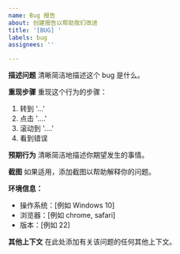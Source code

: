 ```yaml
---
name: Bug 报告
about: 创建报告以帮助我们改进
title: '[BUG] '
labels: bug
assignees: ''

---
```


**描述问题**
清晰简洁地描述这个 bug 是什么。

**重现步骤**
重现这个行为的步骤：
1. 转到 '...'
2. 点击 '....'
3. 滚动到 '....'
4. 看到错误

**预期行为**
清晰简洁地描述你期望发生的事情。

**截图**
如果适用，添加截图以帮助解释你的问题。

**环境信息：**
 - 操作系统：[例如 Windows 10]
 - 浏览器：[例如 chrome, safari]
 - 版本：[例如 22]

**其他上下文**
在此处添加有关该问题的任何其他上下文。 
